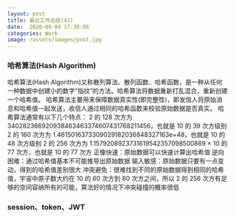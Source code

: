 ```yaml
---
layout: post
title: 最近工作总结(41)
date:  2020-09-04 17:30:06
categories: Work
image: /assets/images/post.jpg
---
```


### 哈希算法(Hash Algorithm)
哈希算法(Hash Algorithm)又称散列算法、散列函数、哈希函数，是一种从任何一种数据中创建小的数字“指纹”的方法。哈希算法将数据重新打乱混合，重新创建一个哈希值。
哈希算法主要用来保障数据真实性(即完整性)，即发信人将原始消息和哈希值一起发送，收信人通过相同的哈希函数来校验原始数据是否真实。
哈希算法通常有以下几个特点：
2 的 128 次方为 340282366920938463463374607431768211456，也就是 10 的 39 次方级别
2 的 160 次方为 1.4615016373309029182036848327163e+48，也就是 10 的 48 次方级别
2 的 256 次方为 1.1579208923731619542357098500869 × 10 的 77 次方，也就是 10 的 77 次方
正像快速：原始数据可以快速计算出哈希值
逆向困难：通过哈希值基本不可能推导出原始数据
输入敏感：原始数据只要有一点变动，得到的哈希值差别很大
冲突避免：很难找到不同的原始数据得到相同的哈希值，宇宙中原子数大约在 10 的 60 次方到 80 次方之间，所以 2 的 256 次方有足够的空间容纳所有的可能，算法好的情况下冲突碰撞的概率很低

### session、token、JWT
